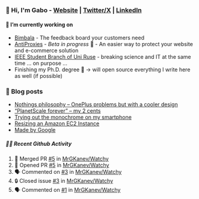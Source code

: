### 👋 Hi, I'm Gabo - [Website](https://gkanev.com) | [Twitter/X](https://twitter.com/mrgkanev) | [LinkedIn](https://www.linkedin.com/in/mrgkanev)

#### 🔭 I’m currently working on
- [Bimbala](https://bimbala.com/)  - The feedback board your customers need
- [AntiProxies](https://antiproxies.com/) - *Beta in progress* 🚀 -  An easier way to protect your website and e-commerce solution
- [IEEE Student Branch of Uni Ruse](https://github.com/IEEE-Student-Branch-of-Uni-Ruse) - breaking science and IT at the same time ... on purpose ...
- Finishing my Ph.D. degree 🤔 -> will open source everything I write here as well (if possible)

### 📖 Blog posts
<!-- BLOG-POST-LIST:START -->
- [Nothings philosophy – OnePlus problems but with a cooler design](https://gkanev.com/posts/nothings-philosophy-oneplus-problems-but-with-a-cooler-design/)
- [“PlanetScale forever” – my 2 cents](https://gkanev.com/posts/planetscale-forever-my-2-cents/)
- [Trying out the monochrome on my smartphone](https://gkanev.com/posts/trying-out-the-monochrome-on-my-smartphone/)
- [Resizing an Amazon EC2 Instance](https://gkanev.com/posts/resizing-an-amazon-ec2-instance/)
- [Made by Google](https://gkanev.com/posts/made-by-google/)
<!-- BLOG-POST-LIST:END -->

##### 🧑‍💻 Recent Github Activity

<!--START_SECTION:activity-->
1. 🎉 Merged PR [#5](https://github.com/MrGKanev/Watchy/pull/5) in [MrGKanev/Watchy](https://github.com/MrGKanev/Watchy)
2. 💪 Opened PR [#5](https://github.com/MrGKanev/Watchy/pull/5) in [MrGKanev/Watchy](https://github.com/MrGKanev/Watchy)
3. 🗣 Commented on [#3](https://github.com/MrGKanev/Watchy/issues/3#issuecomment-2242775933) in [MrGKanev/Watchy](https://github.com/MrGKanev/Watchy)
4. 🔒 Closed issue [#3](https://github.com/MrGKanev/Watchy/issues/3) in [MrGKanev/Watchy](https://github.com/MrGKanev/Watchy)
5. 🗣 Commented on [#1](https://github.com/MrGKanev/Watchy/issues/1#issuecomment-2242775441) in [MrGKanev/Watchy](https://github.com/MrGKanev/Watchy)
<!--END_SECTION:activity-->
